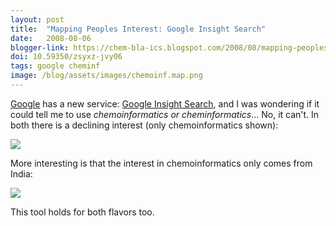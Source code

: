 ```yaml
---
layout: post
title:  "Mapping Peoples Interest: Google Insight Search"
date:   2008-08-06
blogger-link: https://chem-bla-ics.blogspot.com/2008/08/mapping-peoples-interest-google-insight.html
doi: 10.59350/zsyxz-jvy06
tags: google cheminf
image: /blog/assets/images/chemoinf.map.png
---
```


[Google](https://google.com/) has a new service: [Google Insight Search](http://www.google.com/insights/search/), and I was wondering if
it could tell me to use *chemoinformatics or cheminformatics*... No, it can't. In both there is a declining interest (only chemoinformatics
shown):

![](/blog//assets/images/chemoinf.trend.png)

More interesting is that the interest in chemoinformatics only comes from India:

![](/blog/assets/images/chemoinf.map.png)

This tool holds for both flavors too.
